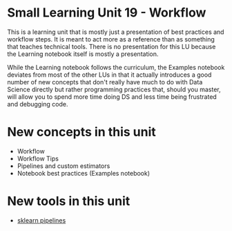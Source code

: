 # Small Learning Unit 19 - Workflow

This is a learning unit that is mostly just a presentation of best practices and workflow steps. It is meant
to act more as a reference than as something that teaches technical tools. There is no presentation for this
LU because the Learning notebook itself is mostly a presentation.

While the Learning notebook follows the curriculum, the Examples notebook deviates from most of the other
LUs in that it actually introduces a good number of new concepts that don't really have much to do with
Data Science directly but rather programming practices that, should you master, will allow you to spend
more time doing DS and less time being frustrated and debugging code.

# New concepts in this unit

- Workflow
- Workflow Tips
- Pipelines and custom estimators
- Notebook best practices (Examples notebook)

# New tools in this unit

- [sklearn pipelines](http://scikit-learn.org/stable/modules/generated/sklearn.pipeline.Pipeline.html)
